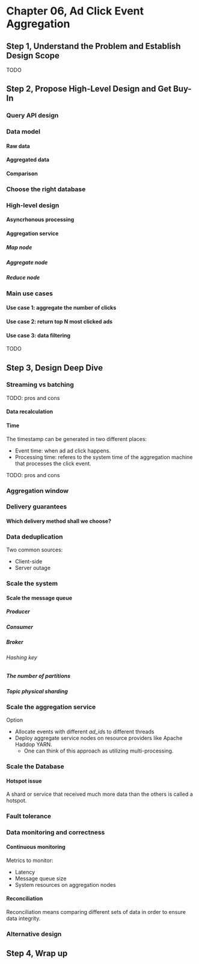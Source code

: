 # Chapter 06, Ad Click Event Aggregation

## Step 1, Understand the Problem and Establish Design Scope

TODO

## Step 2, Propose High-Level Design and Get Buy-In

### Query API design

### Data model

#### Raw data

#### Aggregated data

#### Comparison

### Choose the right database

### High-level design

#### Asyncrhonous processing

#### Aggregation service

##### Map node

##### Aggregate node

##### Reduce node

### Main use cases

#### Use case 1: aggregate the number of clicks

#### Use case 2: return top N most clicked ads

#### Use case 3: data filtering

TODO

## Step 3, Design Deep Dive

### Streaming vs batching

TODO: pros and cons

#### Data recalculation

#### Time

The timestamp can be generated in two different places:

- Event time: when ad ad click happens.
- Processing time: referes to the system time of the aggregation machine that processes the click event.

TODO: pros and cons

### Aggregation window

### Delivery guarantees

#### Which delivery method shall we choose?

### Data deduplication

Two common sources:

- Client-side
- Server outage

### Scale the system

#### Scale the message queue

##### Producer

##### Consumer

##### Broker

###### Hashing key

##### The number of partitions

##### Topic physical sharding

### Scale the aggregation service

Option

- Allocate events with different *ad_id*s to different threads
- Deploy aggregate service nodes on resource providers like Apache Haddop YARN.
  - One can think of this approach as utilizing multi-processing.

### Scale the Database

#### Hotspot issue

A shard or service that received much more data than the others is called a hotspot.

### Fault tolerance

### Data monitoring and correctness

#### Continuous monitoring

Metrics to monitor:

- Latency
- Message queue size
- System resources on aggregation nodes

#### Reconciliation

Reconciliation means comparing different sets of data in order to ensure data integrity.

### Alternative design

## Step 4, Wrap up
